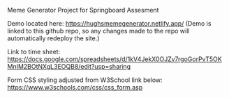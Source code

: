 Meme Generator Project for Springboard Assesment

Demo located here:
https://hughsmemegenerator.netlify.app/
(Demo is linked to this github repo, so any changes made to the repo will automatically redeploy the site.)

Link to time sheet:
https://docs.google.com/spreadsheets/d/1kV4JekX0OJZv7rgoGorPvT5OKMnIM2BOtNXgL3EOQB8/edit?usp=sharing

Form CSS styling adjusted from W3School link below:
https://www.w3schools.com/css/css_form.asp